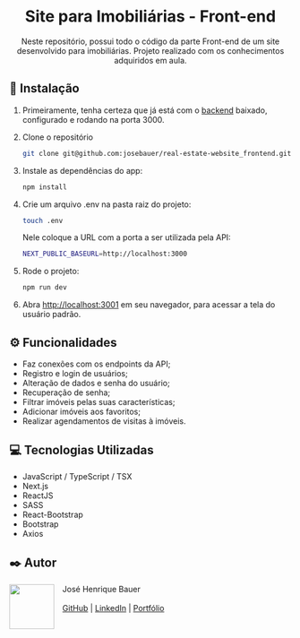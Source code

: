 <h1 align="center">Site para Imobiliárias - Front-end</h1>

<p align="center">Neste repositório, possui todo o código da parte Front-end de um site desenvolvido para imobiliárias. Projeto realizado com os conhecimentos adquiridos em aula.</p>

## 🚀 Instalação

1. Primeiramente, tenha certeza que já está com o <a href="https://github.com/josebauer/real-estate-website_backend">backend</a> baixado, configurado e rodando na porta 3000.

2. Clone o repositório
   ```bash
   git clone git@github.com:josebauer/real-estate-website_frontend.git
   ```

3. Instale as dependências do app:
   ```bash
   npm install
   ```

4. Crie um arquivo .env na pasta raiz do projeto:
   ```bash
   touch .env
   ```
   Nele coloque a URL com a porta a ser utilizada pela API:
   ```bash
   NEXT_PUBLIC_BASEURL=http://localhost:3000
   ```

6. Rode o projeto:
   ```bash
   npm run dev
   ```

8. Abra [http://localhost:3001](http://localhost:3001) em seu navegador, para acessar a tela do usuário padrão.
   
## ⚙️ Funcionalidades
- Faz conexões com os endpoints da API;
- Registro e login de usuários;
- Alteração de dados e senha do usuário;
- Recuperação de senha;
- Filtrar imóveis pelas suas características;
- Adicionar imóveis aos favoritos;
- Realizar agendamentos de visitas à imóveis.


## 💻 Tecnologias Utilizadas
- JavaScript / TypeScript / TSX
- Next.js
- ReactJS
- SASS
- React-Bootstrap
- Bootstrap
- Axios

  
## ✒️ Autor
<p>
  <img align=left margin=10 width=80 src="https://avatars.githubusercontent.com/u/104539756?v=4"/>
  <p>&nbsp&nbsp&nbspJosé Henrique Bauer<br><br>
  &nbsp&nbsp&nbsp<a href="https://github.com/josebauer">GitHub</a>&nbsp;|&nbsp;<a href="https://www.linkedin.com/in/jose-henrique-bauer">LinkedIn</a>&nbsp;|&nbsp;<a href="https://josebauer.com.br">Portfólio</a>
  </p>
